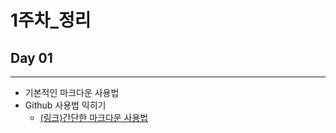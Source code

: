 # 1주차_정리

## Day 01
___
 - 기본적인 마크다운 사용법
 - Github 사용법 익히기
 	- [(링크)간단한 마크다운 사용법](./day_01/markdown_practice/markdown.md)
 
 
